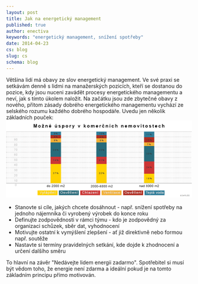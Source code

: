 ```yaml
---
layout: post
title: Jak na energetický management
published: true
author: enectiva
keywords: "energetický management, snížení spotřeby" 
date: 2014-04-23
cs: blog
slug: cs
schema: blog
---
```


Většina lidí má obavy ze slov energetický management. Ve své praxi se setkávám denně s lidmi na manažerských pozicích, kteří se dostanou do pozice, kdy jsou nuceni zavádět procesy energetického managementu a neví, jak s tímto úkolem naložit. Na začátku jsou zde zbytečné obavy z nového, přitom zásady dobrého energetického managementu vychází ze selského rozumu každého dobrého hospodáře. Uvedu jen několik základních pouček:
![mozna-upspory_edit.png](/img/mozna-upspory_edit.png)

<!--more-->

- Stanovte si cíle, jakých chcete dosáhnout - např. snížení spotřeby na jednoho nájemníka či vyrobený výrobek do konce roku
- Definujte zodpovědnosti v rámci týmu - kdo je zodpovědný za organizaci schůzek, sběr dat, vyhodnocení
- Motivujte ostatní k vymýšlení zlepšení - ať již direktivně nebo formou např. soutěže
- Nastavte si termíny pravidelných setkání, kde dojde k zhodnocení a určení dalšího směru

To hlavní na závěr "Nedávejte lidem energii zadarmo". Spotřebitel si musí být vědom toho, že energie není zdarma a ideální pokud je na tomto základním principu přímo motivován.